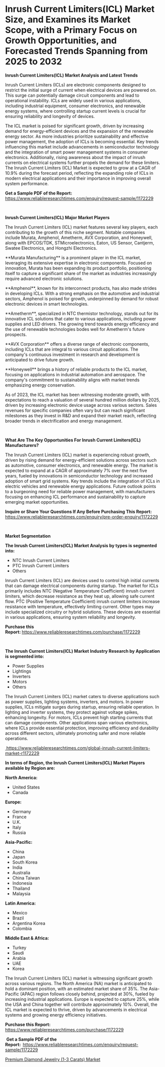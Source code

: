 <p><h1>Inrush Current Limiters(ICL) Market Size, and Examines its Market Scope, with a Primary Focus on Growth Opportunities, and Forecasted Trends Spanning from 2025 to 2032</h1></p><p><strong>Inrush Current Limiters(ICL) Market Analysis and Latest Trends</strong></p>
<p><p>Inrush Current Limiters (ICLs) are electronic components designed to restrict the initial surge of current when electrical devices are powered on. This surge can potentially damage circuit components and lead to operational instability. ICLs are widely used in various applications, including industrial equipment, consumer electronics, and renewable energy systems, where controlling startup current levels is crucial for ensuring reliability and longevity of devices.</p><p>The ICL market is poised for significant growth, driven by increasing demand for energy-efficient devices and the expansion of the renewable energy sector. As more industries prioritize sustainability and effective power management, the adoption of ICLs is becoming essential. Key trends influencing this market include advancements in semiconductor technology and the integration of smart power management systems in consumer electronics. Additionally, rising awareness about the impact of inrush currents on electrical systems further propels the demand for these limiters. The Inrush Current Limiters (ICL) Market is expected to grow at a CAGR of 10.9% during the forecast period, reflecting the expanding role of ICLs in modern electrical applications and their importance in improving overall system performance.</p></p>
<p><strong>Get a Sample PDF of the Report:&nbsp;</strong> <a href="https://www.reliableresearchtimes.com/enquiry/request-sample/1172229?utm_campaign=2583&utm_medium=2&utm_source=Github&utm_content=ia&utm_term=05032025&utm_id=inrush-current-limitersicl">https://www.reliableresearchtimes.com/enquiry/request-sample/1172229</a></p>
<p>&nbsp;</p>
<p><strong>Inrush Current Limiters(ICL) Major Market Players</strong></p>
<p><p>The Inrush Current Limiters (ICL) market features several key players, each contributing to the growth of this niche segment. Notable companies include Murata, Amphenol, Ametherm, AVX Corporation, and Honeywell, along with EPCOS/TDK, STMicroelectronics, Eaton, US Sensor, Cantjerm, Swatee Electronics, and Hongzhi Electronics. </p><p>**Murata Manufacturing** is a prominent player in the ICL market, leveraging its extensive expertise in electronic components. Focused on innovation, Murata has been expanding its product portfolio, positioning itself to capture a significant share of the market as industries increasingly require advanced electronic solutions.</p><p>**Amphenol**, known for its interconnect products, has also made strides in developing ICLs. With a strong emphasis on the automotive and industrial sectors, Amphenol is poised for growth, underpinned by demand for robust electronic devices in smart technologies.</p><p>**Ametherm**, specialized in NTC thermistor technology, stands out for its innovative ICL solutions that cater to various applications, including power supplies and LED drivers. The growing trend towards energy efficiency and the use of renewable technologies bodes well for Ametherm's future prospects.</p><p>**AVX Corporation** offers a diverse range of electronic components, including ICLs that are integral to various circuit applications. The company's continuous investment in research and development is anticipated to drive future growth.</p><p>**Honeywell** brings a history of reliable products to the ICL market, focusing on applications in industrial automation and aerospace. The company's commitment to sustainability aligns with market trends emphasizing energy conservation.</p><p>As of 2023, the ICL market has been witnessing moderate growth, with expectations to reach a valuation of several hundred million dollars by 2025, driven by increasing electronic device usage across various sectors. Sales revenues for specific companies often vary but can reach significant milestones as they invest in R&D and expand their market reach, reflecting broader trends in electrification and energy management.</p></p>
<p>&nbsp;</p>
<p><strong>What Are The Key Opportunities For Inrush Current Limiters(ICL) Manufacturers?</strong></p>
<p><p>The Inrush Current Limiters (ICL) market is experiencing robust growth, driven by rising demand for energy-efficient solutions across sectors such as automotive, consumer electronics, and renewable energy. The market is expected to expand at a CAGR of approximately 7% over the next five years, fueled by innovations in semiconductor technology and increased adoption of smart grid systems. Key trends include the integration of ICLs in electric vehicles and renewable energy applications. Future outlook points to a burgeoning need for reliable power management, with manufacturers focusing on enhancing ICL performance and sustainability to capture emerging market opportunities.</p></p>
<p><strong>Inquire or Share Your Questions If Any Before Purchasing This Report:</strong> <a href="https://www.reliableresearchtimes.com/enquiry/pre-order-enquiry/1172229?utm_campaign=2583&utm_medium=2&utm_source=Github&utm_content=ia&utm_term=05032025&utm_id=inrush-current-limitersicl">https://www.reliableresearchtimes.com/enquiry/pre-order-enquiry/1172229</a></p>
<p>&nbsp;</p>
<p><strong>Market Segmentation</strong></p>
<p><strong>The Inrush Current Limiters(ICL) Market Analysis by types is segmented into:</strong></p>
<p><ul><li>NTC Inrush Current Limiters</li><li>PTC Inrush Current Limiters</li><li>Others</li></ul></p>
<p><p>Inrush Current Limiters (ICL) are devices used to control high initial currents that can damage electrical components during startup. The market for ICLs primarily includes NTC (Negative Temperature Coefficient) inrush current limiters, which decrease resistance as they heat up, allowing safe current flow. PTC (Positive Temperature Coefficient) inrush current limiters increase resistance with temperature, effectively limiting current. Other types may include specialized circuitry or hybrid solutions. These devices are essential in various applications, ensuring system reliability and longevity.</p></p>
<p><strong>Purchase this Report:&nbsp;</strong><a href="https://www.reliableresearchtimes.com/purchase/1172229?utm_campaign=2583&utm_medium=2&utm_source=Github&utm_content=ia&utm_term=05032025&utm_id=inrush-current-limitersicl">https://www.reliableresearchtimes.com/purchase/1172229</a></p>
<p>&nbsp;</p>
<p><strong>The Inrush Current Limiters(ICL) Market Industry Research by Application is segmented into:</strong></p>
<p><ul><li>Power Supplies</li><li>Lightings</li><li>Inverters</li><li>Motors</li><li>Others</li></ul></p>
<p><p>The Inrush Current Limiters (ICL) market caters to diverse applications such as power supplies, lighting systems, inverters, and motors. In power supplies, ICLs mitigate surges during startup, ensuring reliable operation. In lighting and inverter systems, they protect against voltage spikes, enhancing longevity. For motors, ICLs prevent high starting currents that can damage components. Other applications span various electronics, where ICLs provide essential protection, improving efficiency and durability across different sectors, ultimately promoting safer and more reliable operations.</p></p>
<p><a href="https://www.reliableresearchtimes.com/global-inrush-current-limiters-market-r1172229?utm_campaign=2583&utm_medium=2&utm_source=Github&utm_content=ia&utm_term=05032025&utm_id=inrush-current-limitersicl">&nbsp;https://www.reliableresearchtimes.com/global-inrush-current-limiters-market-r1172229</a></p>
<p><strong>In terms of Region, the Inrush Current Limiters(ICL) Market Players available by Region are:</strong></p>
<p>
    <p> <strong> North America: </strong>
        <ul>
            <li>United States</li>
            <li>Canada</li>
        </ul>
        </p> 
    <p> <strong> Europe: </strong>
        <ul>
            <li>Germany</li>
            <li>France</li>
            <li>U.K.</li>
            <li>Italy</li>
            <li>Russia</li>
        </ul>
        </p> 
    <p> <strong> Asia-Pacific: </strong>
        <ul>
            <li>China</li>
            <li>Japan</li>
            <li>South Korea</li>
            <li>India</li>
            <li>Australia</li>
            <li>China Taiwan</li>
            <li>Indonesia</li>
            <li>Thailand</li>
            <li>Malaysia</li>
        </ul>
        </p> 
    <p> <strong> Latin America: </strong>
        <ul>
            <li>Mexico</li>
            <li>Brazil</li>
            <li>Argentina Korea</li>
            <li>Colombia</li>
        </ul>
        </p> 
    <p> <strong> Middle East & Africa: </strong>
        <ul>
            <li>Turkey</li>
            <li>Saudi</li>
            <li>Arabia</li>
            <li>UAE</li>
            <li>Korea</li>
        </ul>
    </p>
    </p>
<p><p>The Inrush Current Limiters (ICL) market is witnessing significant growth across various regions. The North America (NA) market is anticipated to hold a dominant position, with an estimated market share of 35%. The Asia-Pacific (APAC) region follows closely behind, projected at 30%, fueled by increasing industrial applications. Europe is expected to capture 25%, while the USA and China together will contribute approximately 10%. Overall, the ICL market is expected to thrive, driven by advancements in electrical systems and growing energy efficiency initiatives.</p></p>
<p><strong>Purchase this Report: </strong><a href="https://www.reliableresearchtimes.com/purchase/1172229?utm_campaign=2583&utm_medium=2&utm_source=Github&utm_content=ia&utm_term=05032025&utm_id=inrush-current-limitersicl">https://www.reliableresearchtimes.com/purchase/1172229</a></p>
<p>&nbsp;<strong>Get a Sample PDF of the Report:&nbsp;&nbsp;</strong><a href="https://www.reliableresearchtimes.com/enquiry/request-sample/1172229?utm_campaign=2583&utm_medium=2&utm_source=Github&utm_content=ia&utm_term=05032025&utm_id=inrush-current-limitersicl">https://www.reliableresearchtimes.com/enquiry/request-sample/1172229</a></p>
<p><strong></strong></p>
<p><p><a href="https://github.com/manesros8/Market-Research-Report-List-1/blob/main/premium-diamond-jewelry-1-3-carats-market.md?utm_campaign=2583&utm_medium=2&utm_source=Github&utm_content=ia&utm_term=05032025&utm_id=inrush-current-limitersicl">Premium Diamond Jewelry (1-3 Carats) Market</a></p></p>